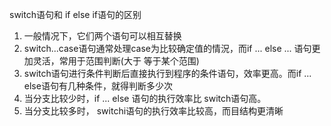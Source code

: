  switch语句和 if else if语句的区别
1. 一般情况下，它们两个语句可以相互替换
2. switch...case语句通常处理case为比较确定值的情況，而if ... else ... 语句更加灵活，常用于范围判断(大于 等于某个范围)
3. switch语句进行条件判断后直接执行到程序的条件语句，效率更高。而if ... else语句有几种条件，就得判断多少次
4. 当分支比较少时，if ... else 语句的执行效率比 switch语句高。
5. 当分支比较多时， switchi语句的执行效率比较高，而目结构更清晰